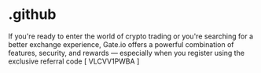 # .github
If you're ready to enter the world of crypto trading or you're searching for a better exchange experience, Gate.io offers a powerful combination of features, security, and rewards — especially when you register using the exclusive referral code [ VLCVV1PWBA ] 
